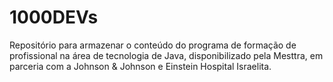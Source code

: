 # 1000DEVs
Repositório para armazenar o conteúdo do programa de formação de profissional na área de tecnologia de Java, disponibilizado pela Mesttra, em parceria com a Johnson &amp; Johnson e Einstein Hospital Israelita.
